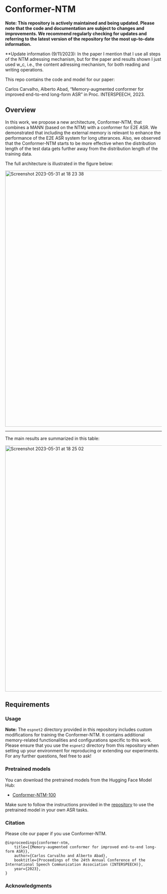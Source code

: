 # Conformer-NTM

**Note: This repository is actively maintained and being updated. Please note that the code and documentation are subject to changes and improvements. We recommend regularly checking for updates and referring to the latest version of the repository for the most up-to-date information.**

**Update information (9/11/2023): In the paper I mention that I use all steps of the NTM adressing mechanism, but for the paper and results shown I just used w_c, i.e., the content adressing mechanism, for both reading and writing operations.   

This repo contains the code and model for our paper:

Carlos Carvalho, Alberto Abad, “Memory-augmented conformer for improved end-to-end long-form ASR” in Proc. INTERSPEECH, 2023.

## Overview

In this work, we propose a new architecture, Conformer-NTM, that combines a MANN (based on the NTM) with a conformer for E2E ASR. We demonstrated that including the external
memory is relevant to enhance the performance of the E2E ASR system for long utterances. Also, we observed that the Conformer-NTM starts to be more effective when the distribution length of the test data gets further away from the distribution length of the training data. 

The full architecture is illustrated in the figure below:

<img width="822" alt="Screenshot 2023-05-31 at 18 23 38" src="https://github.com/Miamoto/Conformer-NTM/assets/15928244/59c89af3-3ca9-4ba8-807d-4569e7196aa7">

***

The main results are summarized in this table:

<img width="790" alt="Screenshot 2023-05-31 at 18 25 02" src="https://github.com/Miamoto/Conformer-NTM/assets/15928244/b2eff7ca-ab59-4421-be9d-04adecfc6883">

## Requirements 

### Usage

**Note:** The `espnet2` directory provided in this repository includes custom modifications for training the Conformer-NTM. It contains additional memory-related functionalities and configurations specific to this work. Please ensure that you use the `espnet2` directory from this repository when setting up your environment for reproducing or extending our experiments. For any further questions, feel free to ask!  


### Pretrained models

You can download the pretrained models from the Hugging Face Model Hub:

- [Conformer-NTM-100](https://huggingface.co/Miamoto/conformer_ntm_libri_100)

Make sure to follow the instructions provided in the [repository](https://github.com/Miamoto/Conformer-NTM/blob/main/egs2/libri_ntm/asr1/README.md) to use the pretrained model in your own ASR tasks.


### Citation

Please cite our paper if you use Conformer-NTM.

```
@inproceedings{conformer-ntm,
    title={{Memory-augmented conformer for improved end-to-end long-form ASR}},
    author={Carlos Carvalho and Alberto Abad},
    booktitle={Proceedings of the 24th Annual Conference of the International Speech Communication Association (INTERSPEECH)},
    year={2023},
}
```


### Acknowledgments
